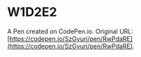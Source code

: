 # W1D2E2

A Pen created on CodePen.io. Original URL: [https://codepen.io/SzGyuri/pen/RwPdaRE](https://codepen.io/SzGyuri/pen/RwPdaRE).


